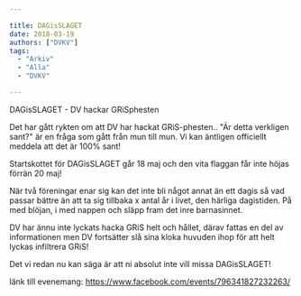 ```yaml
---

title: DAGisSLAGET
date: 2018-03-19
authors: ["DVKV"]
tags:
  - "Arkiv"
  - "Alla"
  - "DVKV"

---
```


DAGisSLAGET - DV hackar GRiSphesten

Det har gått rykten om att DV har hackat GRiS-phesten.. 
"Är detta verkligen sant?" är en fråga som gått från mun till mun. Vi kan äntligen officiellt meddela att det är 100% sant! 

Startskottet för DAGisSLAGET går 18 maj och den vita flaggan får inte höjas förrän 20 maj! 

När två föreningar enar sig kan det inte bli något annat än ett dagis så vad passar bättre än att ta sig tillbaka x antal år i livet, den härliga dagistiden. På med blöjan, i med nappen och släpp fram det inre barnasinnet. 

DV har ännu inte lyckats hacka GRiS helt och hållet, därav fattas en del av informationen men DV fortsätter slå sina kloka huvuden ihop för att helt lyckas infiltrera GRiS! 

Det vi redan nu kan säga är att ni absolut inte vill missa DAGisSLAGET!

länk till evenemang: https://www.facebook.com/events/796341827232263/